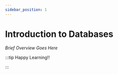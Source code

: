 ```yaml
---
sidebar_position: 1
---
```


# Introduction to Databases

_Brief Overview Goes Here_

:::tip Happy Learning!!

<QuestButton text="Go To Quest" link="https://app.stackup.dev/quest_page/introduction-to-databases" />

:::
